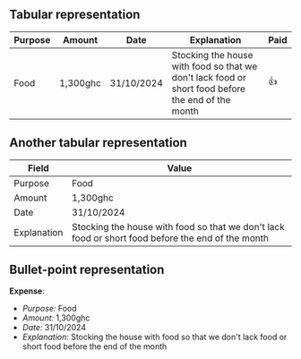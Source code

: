 
## Tabular representation

| Purpose           | Amount   | Date        | Explanation |Paid       |
|----------------|----------|------------ |-------------|-----------|
| Food           | 1,300ghc | 31/10/2024  | Stocking the house with food so that we don't lack food or short food before the end of the month|:thumbsup:

## Another tabular representation

| Field | Value |
|-------|-------|
| Purpose | Food |
| Amount | 1,300ghc |
| Date | 31/10/2024 |
| Explanation | Stocking the house with food so that we don't lack food or short food before the end of the month |

## Bullet-point representation

**Expense**:
- _Purpose:_ Food
- _Amount:_ 1,300ghc
- _Date:_ 31/10/2024
- _Explanation:_ Stocking the house with food so that we don't lack food or short food before the end of the month